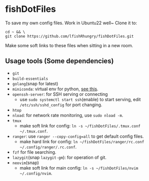 # fishDotFiles

To save my own config files. Work in Ubuntu22 well~ Clone it to:

```
cd ~ && \
git clone https://github.com/lfishRhungry/fishDotFiles.git
```

Make some soft links to these files when sitting in a new room.

## Usage tools (Some dependencies)

- `git`
- `build-essentials`
- `golang`(snap for latest)
- `miniconda`: virtual env for python, [see this](https://docs.conda.io/projects/miniconda/en/latest/miniconda-install.html).
- `openssh-server`: for SSH serving or connecting
    - use `sudo systemctl start ssh`(enable) to start serving, edit `/etc/ssh/sshd_config` for port changing.
- `htop`
- `nload`: for network rate monitoring, use `sudo nload -m`.
- `tmux`
    - make soft link for config: `ln -s ~/fishDotFiles/.tmux.conf ~/.tmux.conf`.
- `ranger`: use `ranger --copy-config=all` to get default config files.
    - make hard link for config: `ln ~/fishDotFiles/ranger/rc.conf ~/.config/ranger/.rc.conf`.
- `fzf` for file searching.
- `lazygit`(snap `lazygit-gm`): for operation of git.
- `neovim`(snap)
    - make soft link for main config: `ln -s ~/fishDotFiles/nvim ~/.config/nvim`.

